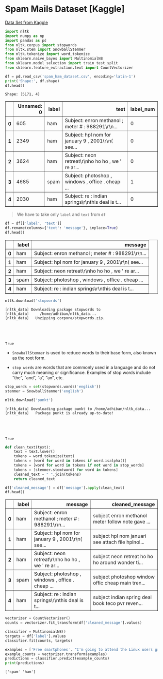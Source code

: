 # Spam Mails Dataset [Kaggle]
[Data Set from Kaggle](https://www.kaggle.com/datasets/venky73/spam-mails-dataset)


```python
import nltk
import numpy as np
import pandas as pd
from nltk.corpus import stopwords
from nltk.stem import SnowballStemmer
from nltk.tokenize import word_tokenize
from sklearn.naive_bayes import MultinomialNB
from sklearn.model_selection import train_test_split
from sklearn.feature_extraction.text import CountVectorizer
```


```python
df = pd.read_csv('spam_ham_dataset.csv', encoding='latin-1')
print('Shape:', df.shape)
df.head()
```

    Shape: (5171, 4)





<div>
<table border="1" class="dataframe">
  <thead>
    <tr style="text-align: right;">
      <th></th>
      <th>Unnamed: 0</th>
      <th>label</th>
      <th>text</th>
      <th>label_num</th>
    </tr>
  </thead>
  <tbody>
    <tr>
      <th>0</th>
      <td>605</td>
      <td>ham</td>
      <td>Subject: enron methanol ; meter # : 988291\r\n...</td>
      <td>0</td>
    </tr>
    <tr>
      <th>1</th>
      <td>2349</td>
      <td>ham</td>
      <td>Subject: hpl nom for january 9 , 2001\r\n( see...</td>
      <td>0</td>
    </tr>
    <tr>
      <th>2</th>
      <td>3624</td>
      <td>ham</td>
      <td>Subject: neon retreat\r\nho ho ho , we ' re ar...</td>
      <td>0</td>
    </tr>
    <tr>
      <th>3</th>
      <td>4685</td>
      <td>spam</td>
      <td>Subject: photoshop , windows , office . cheap ...</td>
      <td>1</td>
    </tr>
    <tr>
      <th>4</th>
      <td>2030</td>
      <td>ham</td>
      <td>Subject: re : indian springs\r\nthis deal is t...</td>
      <td>0</td>
    </tr>
  </tbody>
</table>
</div>



> We have to take only `label` and `text` from `df`


```python
df = df[['label', 'text']]
df.rename(columns={'text': 'message'}, inplace=True)
df.head()
```




<div>
<table border="1" class="dataframe">
  <thead>
    <tr style="text-align: right;">
      <th></th>
      <th>label</th>
      <th>message</th>
    </tr>
  </thead>
  <tbody>
    <tr>
      <th>0</th>
      <td>ham</td>
      <td>Subject: enron methanol ; meter # : 988291\r\n...</td>
    </tr>
    <tr>
      <th>1</th>
      <td>ham</td>
      <td>Subject: hpl nom for january 9 , 2001\r\n( see...</td>
    </tr>
    <tr>
      <th>2</th>
      <td>ham</td>
      <td>Subject: neon retreat\r\nho ho ho , we ' re ar...</td>
    </tr>
    <tr>
      <th>3</th>
      <td>spam</td>
      <td>Subject: photoshop , windows , office . cheap ...</td>
    </tr>
    <tr>
      <th>4</th>
      <td>ham</td>
      <td>Subject: re : indian springs\r\nthis deal is t...</td>
    </tr>
  </tbody>
</table>
</div>




```python
nltk.download('stopwords')
```

    [nltk_data] Downloading package stopwords to
    [nltk_data]     /home/adhiban/nltk_data...
    [nltk_data]   Unzipping corpora/stopwords.zip.





    True



- `SnowballStemmer` is used to reduce words to their base form, also known as the root form.

- `stop words` are words that are commonly used in a language and do not carry much meaning or significance. Examples of stop words include “the”, “and”, “a”, “an”, etc.


```python
stop_words = set(stopwords.words('english'))
stemmer = SnowballStemmer('english')
```


```python
nltk.download('punkt')
```

    [nltk_data] Downloading package punkt to /home/adhiban/nltk_data...
    [nltk_data]   Package punkt is already up-to-date!





    True




```python
def clean_text(text):
    text = text.lower()
    tokens = word_tokenize(text)
    tokens = [word for word in tokens if word.isalpha()]
    tokens = [word for word in tokens if not word in stop_words]
    tokens = [stemmer.stem(word) for word in tokens]
    cleaned_text = " ".join(tokens)
    return cleaned_text
```


```python
df['cleaned_message'] = df['message'].apply(clean_text)
df.head()
```




<div>
<table border="1" class="dataframe">
  <thead>
    <tr style="text-align: right;">
      <th></th>
      <th>label</th>
      <th>message</th>
      <th>cleaned_message</th>
    </tr>
  </thead>
  <tbody>
    <tr>
      <th>0</th>
      <td>ham</td>
      <td>Subject: enron methanol ; meter # : 988291\r\n...</td>
      <td>subject enron methanol meter follow note gave ...</td>
    </tr>
    <tr>
      <th>1</th>
      <td>ham</td>
      <td>Subject: hpl nom for january 9 , 2001\r\n( see...</td>
      <td>subject hpl nom januari see attach file hplnol...</td>
    </tr>
    <tr>
      <th>2</th>
      <td>ham</td>
      <td>Subject: neon retreat\r\nho ho ho , we ' re ar...</td>
      <td>subject neon retreat ho ho ho around wonder ti...</td>
    </tr>
    <tr>
      <th>3</th>
      <td>spam</td>
      <td>Subject: photoshop , windows , office . cheap ...</td>
      <td>subject photoshop window offic cheap main tren...</td>
    </tr>
    <tr>
      <th>4</th>
      <td>ham</td>
      <td>Subject: re : indian springs\r\nthis deal is t...</td>
      <td>subject indian spring deal book teco pvr reven...</td>
    </tr>
  </tbody>
</table>
</div>




```python
vectorizer = CountVectorizer()
counts = vectorizer.fit_transform(df['cleaned_message'].values)
```


```python
classifier = MultinomialNB()
targets = df['label'].values
classifier.fit(counts, targets)
```

```python
examples = ['Free smartphones', "I'm going to attend the Linux users group tomorrow."]
example_counts = vectorizer.transform(examples)
predictions = classifier.predict(example_counts)
print(predictions)
```

    ['spam' 'ham']

